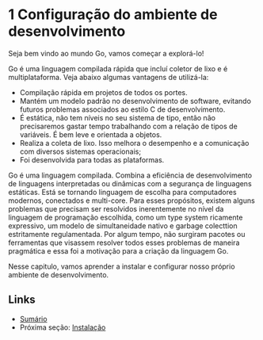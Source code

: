 # 1 Configuração do ambiente de desenvolvimento

Seja bem vindo ao mundo Go, vamos começar a explorá-lo!

Go é uma linguagem compilada rápida que incluí coletor de lixo e é multiplataforma. Veja abaixo algumas vantagens de utilizá-la:

- Compilação rápida em projetos de todos os portes.
- Mantém um modelo padrão no desenvolvimento de software, evitando futuros problemas associados ao estilo C de desenvolvimento.
- É estática, não tem níveis no seu sistema de tipo, então não precisaremos gastar tempo trabalhando com a relação de tipos de variáveis. É bem leve e orientada a objetos.
- Realiza a coleta de lixo. Isso melhora o desempenho e a comunicação com diversos sistemas operacionais;
- Foi desenvolvida para todas as plataformas.

Go é uma linguagem compilada. Combina a eficiência de desenvolvimento de linguagens interpretadas ou dinâmicas com a segurança de linguagens estáticas. Está se tornando linguagem de escolha para computadores modernos, conectados e multi-core. Para esses propósitos, existem alguns problemas que precisam ser resolvidos inerentemente no nível da linguagem de programação escolhida, como um type system ricamente expressivo, um modelo de simultaneidade nativo e garbage colecttion estritamente regulamentada. Por algum tempo, não surgiram pacotes ou ferramentas que visassem resolver todos esses problemas de maneira pragmática e essa foi a motivação para a criação da linguagem Go.

Nesse capitulo, vamos aprender a instalar e configurar nosso próprio ambiente de desenvolvimento.

## Links

- [Sumário](preface.md)
- Próxima seção: [Instalação](01.1.md)
